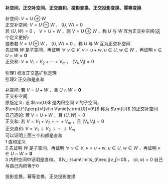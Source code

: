 **补空间、正交补空间、正交直和、投影变换、正交投影变换、幂等变换**    
    
补空间:  $V=U\oplus W$     
正交补空间:  $V=U\oplus W$ ， $(U,W)=0$     
若 $(U,W)=0$ ， $V=U+W$ ，则 $V=U\oplus W$ ，称 $U$ 与 $W$ 互为正交补空间(这个定义更好)    
或者若 $V=U\oplus W$ ， $(U,W)=0$ ，称 $U$ 与 $W$ 互为正交补空间    
先证明 $W$ 是子空间，再证明 $\forall\ v\in V,\ v=u+w,\ u\in U,\ w\in W$ ，再证明 $v\in U\cap W=\mathbf0$     
正交和:  $V=V_1+V_2+\cdots+V_m$ ， $(V_i,V_j)=0$     
    
引理1 标准正交基扩张定理    
引理2 正交和是直和    
    
补空间: 若 $V=U+W$ ，且 $U\cap W=\mathbf0$     
正交补空间:    
原版定义: 设 $\rm{U}$ 是内积空间 $V$ 的子空间，    
 $\rm{U}^{\perp}=\{v\in V\mid(v,\rm{U})=0\}$ 称为 $\rm{U}$ 的正交补空间    
自己造的: 若 $V=U+W$ ，且 $(U,W)=0$     
正交和: 若 $V=V_1+V_2+\cdots+V_m$ ，且 $(V_i,V_j)=0$     
正交直和:  $V=V_1\perp V_2\perp\cdots\perp V_m$     
可以证明上面三个和都是直和    
1 直和定义    
2 先证明 $W$ 是子空间，再证明 $\forall\ v\in V,\ v=u+w,\ u\in U,\ w\in W$ ，再证明 $v\in U\cap W=\mathbf0$     
3 内积空间中证明是直和， $(v_i,\sum\limits_{i\neq j}v_j)=0$ ， $(\alpha,\alpha)=0$ 自己与自己内积等于0    
    
投影变换，幂等变换，正交投影变换    

